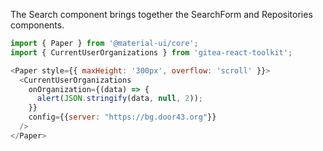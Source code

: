 
The Search component brings together the SearchForm and Repositories components.

```js
import { Paper } from '@material-ui/core';
import { CurrentUserOrganizations } from 'gitea-react-toolkit';

<Paper style={{ maxHeight: '300px', overflow: 'scroll' }}>
  <CurrentUserOrganizations
    onOrganization={(data) => {
      alert(JSON.stringify(data, null, 2));
    }}
    config={{server: "https://bg.door43.org"}}
  />
</Paper>
```

